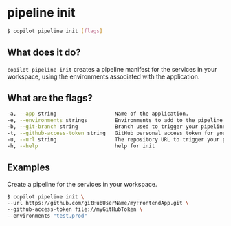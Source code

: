 # pipeline init
```bash
$ copilot pipeline init [flags]
```

## What does it do?
`copilot pipeline init` creates a pipeline manifest for the services in your workspace, using the environments associated with the application.

## What are the flags?
```bash
-a, --app string                   Name of the application.
-e, --environments strings         Environments to add to the pipeline.
-b, --git-branch string            Branch used to trigger your pipeline.
-t, --github-access-token string   GitHub personal access token for your repository.
-u, --url string                   The repository URL to trigger your pipeline.
-h, --help                         help for init
```

## Examples
Create a pipeline for the services in your workspace.
```bash
$ copilot pipeline init \
--url https://github.com/gitHubUserName/myFrontendApp.git \
--github-access-token file://myGitHubToken \
--environments "test,prod" 
```